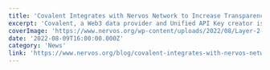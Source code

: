 ```yaml
---
title: 'Covalent Integrates with Nervos Network to Increase Transparency of On-Chain Data'
excerpt: 'Covalent, a Web3 data provider and Unified API Key creator is integrating with the Nervos Network. The new partnership between Covalent and Nervos is essential in transforming the Web3 data experience'
coverImage: 'https://www.nervos.org/wp-content/uploads/2022/08/Layer-2-Godwoken-template-810x456.png'
date: '2022-08-09T16:00:00.000Z'
category: 'News'
link: 'https://www.nervos.org/blog/covalent-integrates-with-nervos-network-to-increase-transparency-of-on-chain-data'
---
```


